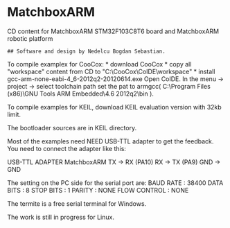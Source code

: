 MatchboxARM
===========

CD content for MatchboxARM STM32F103C8T6 board and MatchboxARM robotic platform
    
    ## Software and design by Nedelcu Bogdan Sebastian.

To compile examplex for CooCox:
    * download CooCox
	* copy all "workspace" content from CD to "C:\CooCox\CoIDE\workspace"
	* install gcc-arm-none-eabi-4_6-2012q2-20120614.exe
Open CoIDE. In the menu -> project -> select toolchain path
set the pat to armgcc( C:\Program Files (x86)\GNU Tools ARM Embedded\4.6 2012q2\bin ).


To compile examples for KEIL, download KEIL evaluation version with 32kb limit.

The bootloader sources are in KEIL directory.

Most of the examples need NEED USB-TTL adapter to get the feedback.
You need to connect the adapter like this:

USB-TTL ADAPTER            MatchboxARM
    TX           ->         RX (PA10)
    RX           ->         TX (PA9)
    GND          ->         GND 

The setting on the PC side for the serial port are:
	   BAUD RATE : 38400 
	   DATA BITS : 8
	   STOP BITS : 1
	      PARITY : NONE
	FLOW CONTROL : NONE

The termite is a free serial terminal for Windows.

The work is still in progress for Linux.


